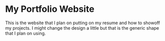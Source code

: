 # My Portfolio Website

This is the website that I plan on putting on my resume and how to showoff my projects. I might change the design a little but that is the generic shape that I plan on using.
